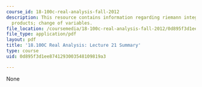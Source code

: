 ```yaml
---
course_id: 18-100c-real-analysis-fall-2012
description: This resource contains information regarding riemann integrability of
  products; change of variables.
file_location: /coursemedia/18-100c-real-analysis-fall-2012/0d895f3d1ee8741293003548109819a3_MIT18_100CF12_l21sum.pdf
file_type: application/pdf
layout: pdf
title: '18.100C Real Analysis: Lecture 21 Summary'
type: course
uid: 0d895f3d1ee8741293003548109819a3

---
```

None
